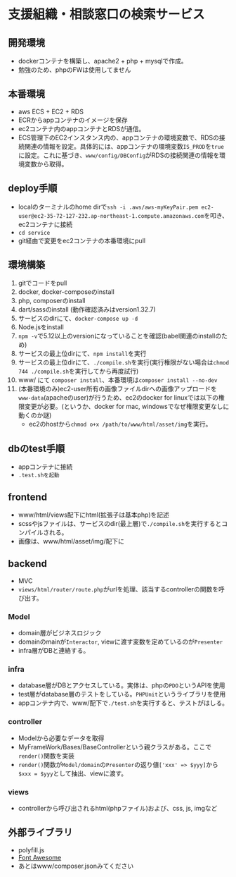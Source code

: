 # 支援組織・相談窓口の検索サービス

## 開発環境
- dockerコンテナを構築し、apache2 + php + mysqlで作成。
- 勉強のため、phpのFWは使用してません

## 本番環境
- aws ECS + EC2 + RDS
- ECRからappコンテナのイメージを保存
- ec2コンテナ内のappコンテナとRDSが通信。
- ECS管理下のEC2インスタンス内の、appコンテナの環境変数で、RDSの接続関連の情報を設定。具体的には、appコンテナの環境変数```IS_PROD```を```true```に設定。これに基づき、```www/config/DBConfig```がRDSの接続関連の情報を環境変数から取得。


## deploy手順
- localのターミナルのhome dirで```ssh -i .aws/aws-myKeyPair.pem ec2-user@ec2-35-72-127-232.ap-northeast-1.compute.amazonaws.com```を叩き、ec2コンテナに接続
- ```cd service```
- git経由で変更をec2コンテナの本番環境にpull



## 環境構築
1. gitでコードをpull
1. docker, docker-composeのinstall
1. php, composerのinstall
1. dart/sassのinstall (動作確認済みはversion1.32.7)
1. サービスのdirにて、```docker-compose up -d```
1. Node.jsをinstall
1. ```npm -v```で5.12以上のversionになっていることを確認(babel関連のinstallのため)
1. サービスの最上位dirにて、```npm install```を実行
1. サービスの最上位dirにて、```./compile.sh```を実行(実行権限がない場合は```chmod 744 ./compile.sh```を実行してから再度試行)
1. www/ にて ```composer install```、本番環境は```composer install --no-dev```
1. (本番環境のみ)ec2-user所有の画像ファイルdirへの画像アップロードを```www-data```(apacheのuser)が行うため、ec2のdocker for linuxでは以下の権限変更が必要。(というか、docker for mac, windowsでなぜ権限変更なしに動くのか謎)
    - ec2のhostから```chmod o+x /path/to/www/html/asset/img```を実行。



## dbのtest手順
- appコンテナに接続
- ```.test.shを起動```

## frontend
- www/html/views配下にhtml(拡張子は基本php)を記述
- scssやjsファイルは、サービスのdir(最上層)で```./compile.sh```を実行するとコンパイルされる。
- 画像は、www/html/asset/img/配下に


## backend
- MVC
- ```views/html/router/route.php```がurlを処理、該当するcontrollerの関数を呼び出す。

### Model
- domain層がビジネスロジック
- domainのmainが```Interactor```, viewに渡す変数を定めているのが```Presenter```
- infra層がDBと連絡する。

### infra
- database層がDBとアクセスしている。実体は、phpの```PDO```というAPIを使用
- test層がdatabase層のテストをしている。```PHPUnit```というライブラリを使用
- appコンテナ内で、www/配下で```./test.sh```を実行すると、テストがはしる。

### controller
- Modelから必要なデータを取得
- MyFrameWork/Bases/BaseControllerという親クラスがある。ここで```render()```関数を実装
- ```render()```関数が```Model/domain```の```Presenter```の返り値```['xxx' => $yyy]```から```$xxx = $yyy```として抽出、viewに渡す。

### views
- controllerから呼び出されるhtml(phpファイル)および、css, js, imgなど

## 外部ライブラリ
- polyfill.js
- [Font Awesome](https://fontawesome.com/)
- あとはwww/composer.jsonみてください



